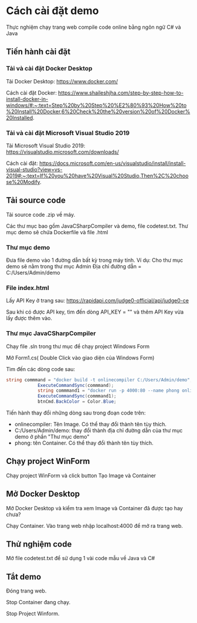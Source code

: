 # Cách cài đặt demo
Thực nghiệm chạy trang web compile code online bằng ngôn ngữ C# và Java

## Tiến hành cài đặt

### Tải và cài đặt Docker Desktop
 
Tải Docker Desktop: https://www.docker.com/

Cách cài đặt Docker: https://www.shaileshjha.com/step-by-step-how-to-install-docker-in-windows/#:~:text=Step%20by%20Step%20%E2%80%93%20How%20to%20Install%20Docker,6%20Check%20the%20version%20of%20Docker%20Installed.

### Tải và cài đặt Microsoft Visual Studio 2019
Tải Microsoft Visual Studio 2019: https://visualstudio.microsoft.com/downloads/

Cách cài đặt: https://docs.microsoft.com/en-us/visualstudio/install/install-visual-studio?view=vs-2019#:~:text=If%20you%20have%20Visual%20Studio,Then%2C%20choose%20Modify.



## Tải source code 

Tải source code .zip về máy.

Các thư mục bao gồm JavaCSharpCompiler và demo, file codetest.txt. Thư mục demo sẽ chứa Dockerfile và file .html



### Thư mục demo
Đưa file demo vào 1 đường dẫn bất kỳ trong máy tính.
Ví dụ: Cho thư mục demo sẽ nằm trong thư mục Admin
Địa chỉ đường dẫn = C:/Users/Admin/demo

### File index.html
Lấy API Key ở trang sau: https://rapidapi.com/judge0-official/api/judge0-ce

Sau khi có được API key, tìm đến dòng API_KEY = "" và thêm API Key vừa lấy được thêm vào.

### Thư mục JavaCSharpCompiler

Chạy file .sln trong thư mục để chạy project Windows Form

Mở Form1.cs( Double Click vào giao diện của Windows Form)

Tìm đến các dòng code sau:

```C#
string commmand = "docker build -t onlinecompiler C:/Users/Admin/demo";
            ExecuteCommandSync(commmand);
            string commmand1 = "docker run -p 4000:80 --name phong onlinecompiler";
            ExecuteCommandSync(commmand1);
            btnCmd.BackColor = Color.Blue;
```

Tiến hành thay đổi những dòng sau trong đoạn code trên:
+ onlinecompiler: Tên Image. Có thể thay đổi thành tên tùy thích.
+ C:/Users/Admin/demo: thay đổi thành địa chỉ đường dẫn của thư mục demo ở phần "Thư mục demo"
+ phong: tên Container. Có thể thay đổi thành tên tùy thích.

##  Chạy project WinForm
Chạy project WinForm và click button Tạo Image và Container

## Mở Docker Desktop
Mở Docker Desktop và kiểm tra xem Image và Container đã được tạo hay chưa?

Chạy Container. Vào trang web nhập localhost:4000 để mở ra trang web.

## Thử nghiệm code
Mở file codetest.txt để sử dụng 1 vài code mẫu về Java và C#

## Tắt demo
Đóng trang web.

Stop Container đang chạy.

Stop Project Winform.

